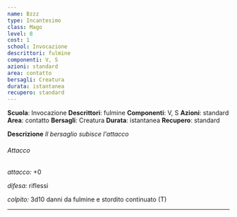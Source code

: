```yaml
---
name: Bzzz
type: Incantesimo
class: Mago
level: 8
cost: 1
school: Invocazione
descrittori: fulmine
componenti: V, S
azioni: standard
area: contatto
bersagli: Creatura
durata: istantanea
recupero: standard
---
```

**Scuola**: Invocazione
**Descrittori**: fulmine
**Componenti**: V, S
**Azioni**: standard
**Area**: contatto
**Bersagli**: Creatura
**Durata**: istantanea
**Recupero**: standard

**Descrizione**
*Il bersaglio subisce l'attacco*

###### Attacco

*attacco:* +0

*difesa:* riflessi

*colpito:* 3d10 danni da fulmine e stordito continuato (T)

---